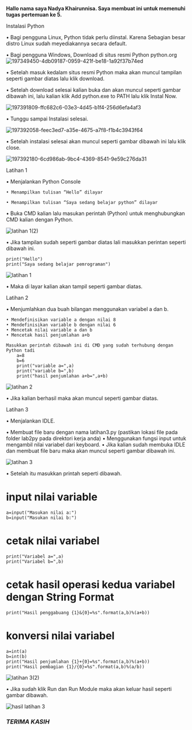 **Hallo nama saya Nadya Khairunnisa. Saya membuat ini untuk memenuhi tugas pertemuan ke 5.**

Instalasi Python

• Bagi pengguna Linux, Python tidak perlu diinstal. Karena Sebagian besar distro Linux sudah meyediakannya secara default.

• Bagi pengguna Windows, Download di situs resmi Python python.org 
![197349450-4db09187-0959-421f-be18-1a92f37b74ed](https://user-images.githubusercontent.com/115801823/197404080-644f9022-2e0e-4fa4-a115-c0d8df1fa01e.jpg)

• Setelah masuk kedalam situs resmi Python maka akan muncul tampilan seperti gambar diatas lalu klik download.

• Setelah download selesai kalian buka dan akan muncul seperti gambar dibawah ini, lalu kalian klik Add python.exe to PATH lalu klik Instal Now.

![197391809-ffc682c6-03e3-4d45-b1f4-256d6efa4af3](https://user-images.githubusercontent.com/115801823/197404107-5fc9fd08-7182-447e-b604-20e70702ce5d.png)


• Tunggu sampai Instalasi selesai.

![197392058-feec3ed7-a35e-4675-a7f8-f1b4c3943f64](https://user-images.githubusercontent.com/115801823/197404132-2ad1b87c-cfcb-40a8-9c5d-d859ce52246c.png)


• Setelah instalasi selesai akan muncul seperti gambar dibawah ini lalu klik close.

![197392180-6cd986ab-9bc4-4369-8541-9e59c276da31](https://user-images.githubusercontent.com/115801823/197404157-ede0d996-4b0e-4160-adb4-8c0868902e00.png)


Latihan 1

• Menjalankan Python Console

    • Menampilkan tulisan “Hello” dilayar

    • Menampilkan tulisan “Saya sedang belajar python” dilayar

• Buka CMD kalian lalu masukan perintah (Python) untuk menghubungkan CMD kalian dengan Python.


![latihan 1(2)](https://user-images.githubusercontent.com/115801823/197402732-80835cde-1c50-4a21-a164-c2084f6ac152.PNG)

• Jika tampilan sudah seperti gambar diatas lali masukkan perintan seperti dibawah ini.

    print("Hello")
    print("Saya sedang belajar pemrograman")
    
![latihan 1](https://user-images.githubusercontent.com/115801823/197402767-93dc709d-38fc-4b87-8ed0-8620dd5d3e5b.PNG)
    
• Maka di layar kalian akan tampil seperti gambar diatas.

Latihan 2

• Menjumlahkan dua buah bilangan menggunakan variabel a dan b.

    • Mendefinisikan variable a dengan nilai 8
    • Mendefinisikan variable b dengan nilai 6
    • Mencetak nilai variable a dan b
    • Mencetak hasil penjumlahan a+b

    Masukkan perintah dibawah ini di CMD yang sudah terhubung dengan Python tadi
        a=8
        b=6
        print("variable a=",a)
        print("variable b=",b)
        print("hasil penjumlahan a+b=",a+b)

![latihan 2](https://user-images.githubusercontent.com/115801823/197402817-13314ea7-fd07-4e32-aad6-2e5adab25229.PNG)

• Jika kalian berhasil maka akan muncul seperti gambar diatas.

Latihan 3

• Menjalankan IDLE.

• Membuat file baru dengan nama latihan3.py (pastikan lokasi file pada folder lab2py pada direktori kerja anda)
• Menggunakan fungsi input untuk mengambil nilai variabel dari keyboard.
• Jika kalian sudah membuka IDLE dan membuat file baru maka akan muncul seperti gambar dibawah ini.

![latihan 3](https://user-images.githubusercontent.com/115801823/197402862-1319c6f1-43af-4554-83d4-b3ebc34f2640.PNG)

• Setelah itu masukkan printah seperti dibawah.

# input nilai variable
    a=input("Masukan nilai a:")
    b=input("Masukan nilai b:")

# cetak nilai variabel
    print("Variabel a=",a)
    print("Variabel b=",b)

# cetak hasil operasi kedua variabel dengan String Format
    print("Hasil penggabuang {1}&{0}=%s".format(a,b)%(a+b))

# konversi nilai variabel
    a=int(a)
    b=int(b)
    print("Hasil penjumlahan {1}+{0}=%s".format(a,b)%(a+b))
    print("Hasil pembagian {1}/{0}=%s".format(a,b)%(a/b))

![latihan 3(2)](https://user-images.githubusercontent.com/115801823/197402899-e0fdae8a-035e-4173-b0d8-c447916b2141.PNG)

• Jika sudah klik Run dan Run Module maka akan keluar hasil seperti gambar dibawah.

![hasil latihan 3](https://user-images.githubusercontent.com/115801823/197402931-1a358ff0-05b2-461c-a55b-a23b71e91273.PNG)

### *TERIMA KASIH*
